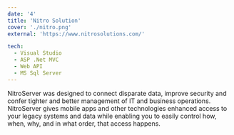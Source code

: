 ```yaml
---
date: '4'
title: 'Nitro Solution'
cover: './nitro.png'
external: 'https://www.nitrosolutions.com/'

tech:
  - Visual Studio
  - ASP .Net MVC
  - Web API
  - MS Sql Server
---
```


NitroServer was designed to connect disparate data, improve security and confer tighter and better management of IT and business operations. NitroServer gives mobile apps and other technologies enhanced access to your legacy systems and data while enabling you to easily control how, when, why, and in what order, that access happens.
